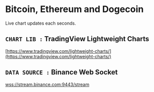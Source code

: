 # Bitcoin, Ethereum and Dogecoin

Live chart updates each seconds.

## `CHART LIB :` TradingView Lightweight Charts

[https://www.tradingview.com/lightweight-charts/](https://www.tradingview.com/lightweight-charts/)

## `DATA SOURCE :` Binance Web Socket

[wss://stream.binance.com:9443/stream](wss://stream.binance.com:9443/stream)
